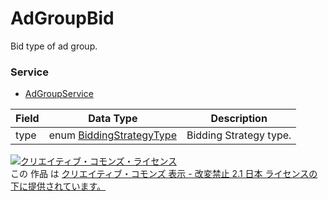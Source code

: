 # AdGroupBid
Bid type of ad group.
### Service
+ [AdGroupService](../services/AdGroupService.md)

| Field | Data Type | Description | 
|---|---|---|
| type| enum <a href="../data/BiddingStrategyType.md">BiddingStrategyType</a>| Bidding Strategy type. |
<a rel="license" href="http://creativecommons.org/licenses/by-nd/2.1/jp/"><img alt="クリエイティブ・コモンズ・ライセンス" style="border-width:0" src="https://i.creativecommons.org/l/by-nd/2.1/jp/88x31.png" /></a><br />この 作品 は <a rel="license" href="http://creativecommons.org/licenses/by-nd/2.1/jp/">クリエイティブ・コモンズ 表示 - 改変禁止 2.1 日本 ライセンスの下に提供されています。</a>
